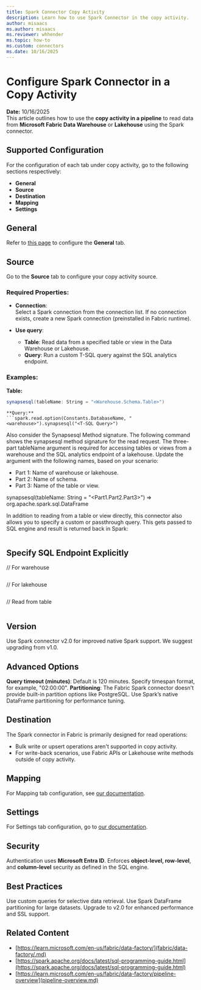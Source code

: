 ```yaml
---
title: Spark Connector Copy Activity
description: Learn how to use Spark Connector in the copy activity.
author: misaacs
ms.author: misaacs
ms.reviewer: whhender
ms.topic: how-to
ms.custom: connectors
ms.date: 10/16/2025
---
```


# Configure Spark Connector in a Copy Activity

**Date:** 10/16/2025  
This article outlines how to use the **copy activity in a pipeline** to read data from **Microsoft Fabric Data Warehouse** or **Lakehouse** using the Spark connector.

## Supported Configuration

For the configuration of each tab under copy activity, go to the following sections respectively:

- **General**
- **Source**
- **Destination**
- **Mapping**
- **Settings**

## General

Refer to [this page](pipeline-overview.md) to configure the **General** tab.


## Source

Go to the **Source** tab to configure your copy activity source.

### Required Properties:

- **Connection**:  
  Select a Spark connection from the connection list. If no connection exists, create a new Spark connection (preinstalled in Fabric runtime).

- **Use query**:  
  - **Table**: Read data from a specified table or view in the Data Warehouse or Lakehouse.  
  - **Query**: Run a custom T-SQL query against the SQL analytics endpoint.

### Examples:

**Table:**
```scala
synapsesql(tableName: String = "<Warehouse.Schema.Table>")
```

```
**Query:**
```spark.read.option(Constants.DatabaseName, "<warehouse>").synapsesql("<T-SQL Query>")
```

Also consider the Synapsesql Method signature. The following command shows the synapsesql method signature for the read request. The three-part tableName argument is required for accessing tables or views from a warehouse and the SQL analytics endpoint of a lakehouse. Update the argument with the following names, based on your scenario:
  - Part 1: Name of warehouse or lakehouse.
  - Part 2: Name of schema.
  - Part 3: Name of the table or view.

synapsesql(tableName: String = "<Part1.Part2.Part3>") => org.apache.spark.sql.DataFrame

  In addition to reading from a table or view directly, this connector also allows you to specify a custom or passthrough query. This gets passed to SQL engine and result is returned back in Spark:
```spark.read.option(Constants.DatabaseName, "{warehouse/lakehouse name}").synapsesql("{T-SQL Query}")
```

## Specify SQL Endpoint Explicitly 
  // For warehouse
```spark.conf.set("spark.datawarehouse.{warehouse name}.sqlendpoint", "{sql endpoint,port}")
```
// For lakehouse
```spark.conf.set("spark.lakehouse.[lakehouse name].sqlendpoint", "[sql endpoint,port]")
```
// Read from table
```spark.read.synapsesql("[lakehouse name].[schema name].[table or view name]")
```

## Version 
Use Spark connector v2.0 for improved native Spark support. We suggest upgrading from v1.0.

## Advanced Options 
**Query timeout (minutes)**: Default is 120 minutes. Specify timespan format, for example, "02:00:00".
**Partitioning**: The Fabric Spark connector doesn't provide built-in partition options like PostgreSQL. Use Spark’s native DataFrame partitioning for performance tuning.


## Destination 
The Spark connector in Fabric is primarily designed for read operations:
  - Bulk write or upsert operations aren't supported in copy activity.
  - For write-back scenarios, use Fabric APIs or Lakehouse write methods outside of copy activity.

## Mapping
For Mapping tab configuration, see [our documentation](fabric/data-factory/).

## Settings
For Settings tab configuration, go to [our documentation](fabric/data-factory/).


## Security
Authentication uses **Microsoft Entra ID**.
Enforces **object-level, row-level**, and **column-level** security as defined in the SQL engine.

## Best Practices
Use custom queries for selective data retrieval.
Use Spark DataFrame partitioning for large datasets.
Upgrade to v2.0 for enhanced performance and SSL support.

## Related Content 
  - [https://learn.microsoft.com/en-us/fabric/data-factory/](fabric/data-factory/.md)
  - [https://spark.apache.org/docs/latest/sql-programming-guide.html](https://spark.apache.org/docs/latest/sql-programming-guide.html)
  - [https://learn.microsoft.com/en-us/fabric/data-factory/pipeline-overview](pipeline-overview.md)
